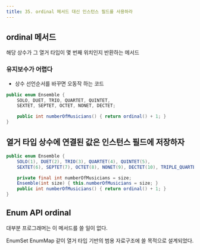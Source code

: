 ```yaml
---
title: 35. ordinal 메서드 대신 인스턴스 필드를 사용하라
---
```


## ordinal 메서드
해당 상수가 그 열거 타입이 몇 번째 위치인지 반환하는 메서드

### 유지보수가 어렵다
- 상수 선언순서를 바꾸면 오동작 하는 코드
```java
public enum Ensemble {
    SOLO, DUET, TRIO, QUARTET, QUINTET,
    SEXTET, SEPTET, OCTET, NONET, DECTET;

    public int numberOfMusicians() { return ordinal() + 1; } 
}
```

## 열거 타입 상수에 연결된 값은 인스턴스 필드에 저장하자
```java
public enum Ensemble {
    SOLO(1), DUET(2), TRIO(3), QUARTET(4), QUINTET(5),
    SEXTET(6), SEPTET(7), OCTET(8), NONET(9), DECTET(10), TRIPLE_QUARTET(12);

    private final int numberOfMusicians = size;
    Ensemble(int size) { this.numberOfMusicians = size; }
    public int numberOfMusicians() { return ordinal() + 1; } 
}
```

## Enum API ordinal
대부분 프로그래머는 이 메서드를 쓸 일이 없다.

EnumSet EnumMap 같이 열거 타입 기반의 범용 자료구조에 쓸 목적으로 설계되었다.
